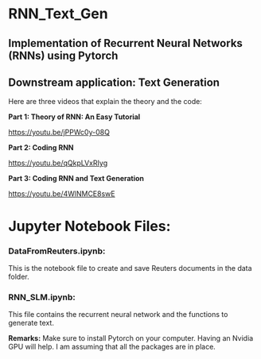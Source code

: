 # RNN_Text_Gen
## Implementation of Recurrent Neural Networks (RNNs) using Pytorch
## Downstream application: Text Generation

Here are three videos that explain the theory and the code:

**Part 1: Theory of RNN: An Easy Tutorial**

https://youtu.be/jPPWc0y-08Q

**Part 2: Coding RNN**

https://youtu.be/qQkpLVxRIyg

**Part 3: Coding RNN and Text Generation**

https://youtu.be/4WlNMCE8swE

# Jupyter Notebook Files:
### DataFromReuters.ipynb:

This is the notebook file to create and save Reuters documents in the data folder.

### RNN_SLM.ipynb:

This file contains the recurrent neural network and the functions to generate text.

**Remarks:**
Make sure to install Pytorch on your computer. Having an Nvidia GPU will help. I am assuming that all the packages are in place.
